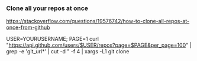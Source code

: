 ### Clone all your repos at once
https://stackoverflow.com/questions/19576742/how-to-clone-all-repos-at-once-from-github

USER=YOURUSERNAME; PAGE=1
curl "https://api.github.com/users/$USER/repos?page=$PAGE&per_page=100" |
  grep -e 'git_url*' |
  cut -d \" -f 4 |
  xargs -L1 git clone
